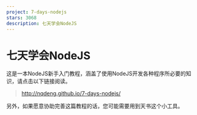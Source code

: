 ```yaml
---
project: 7-days-nodejs
stars: 3068
description: 七天学会NodeJS
---
```


七天学会NodeJS
==========

这是一本NodeJS新手入门教程，涵盖了使用NodeJS开发各种程序所必要的知识，请点击以下链接阅读。

> http://nqdeng.github.io/7-days-nodejs/

另外，如果愿意协助完善这篇教程的话，您可能需要用到天书这个小工具。
